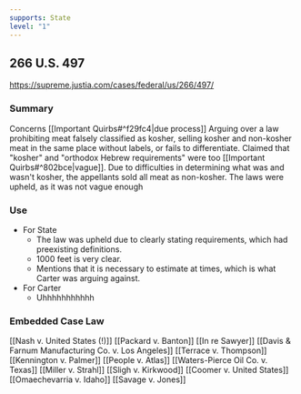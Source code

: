 ```yaml
---
supports: State
level: "1"
---
```

## 266 U.S. 497

https://supreme.justia.com/cases/federal/us/266/497/

### Summary
Concerns [[Important Quirbs#^f29fc4|due process]]
Arguing over a law prohibiting meat falsely classified as kosher, selling kosher and non-kosher meat in the same place without labels, or fails to differentiate.
Claimed that "kosher" and "orthodox Hebrew requirements" were too [[Important Quirbs#^802bce|vague]].
	Due to difficulties in determining what was and wasn't kosher, the appellants sold all meat as non-kosher.
The laws were upheld, as it was not vague enough
### Use
* For State
	* The law was upheld due to clearly stating requirements, which had preexisting definitions.
	* 1000 feet is very clear.
	* Mentions that it is necessary to estimate at times, which is what Carter was arguing against.
* For Carter
	* Uhhhhhhhhhhh

### Embedded Case Law
[[Nash v. United States (!)]]
[[Packard v. Banton]]
[[In re Sawyer]]
[[Davis & Farnum Manufacturing Co. v. Los Angeles]]
[[Terrace v. Thompson]]
[[Kennington v. Palmer]]
[[People v. Atlas]]
[[Waters-Pierce Oil Co. v. Texas]]
[[Miller v. Strahl]]
[[Sligh v. Kirkwood]]
[[Coomer v. United States]]
[[Omaechevarria v. Idaho]]
[[Savage v. Jones]]
